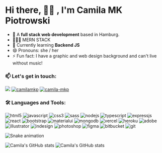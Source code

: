 # Hi there, 👋🏽 , I'm Camila MK Piotrowski

- 🔭 A **full stack web development** based in Hamburg.
- 👩🏽‍💻 MERN STACK
- 🌱 Currently learning **Backend JS**
- 😄 Pronouns: she / her
- ⚡ Fun fact: I have a graphic and web design background and can't live without music!

<div align="left">
<h3>📫 Let's get in touch:</h3>
<p>
  
  <a href = "mailto:mkp.camila@gmail.com"><img src="https://img.shields.io/badge/Gmail-D14836?style=for-the-badge&logo=gmail&logoColor=white" target="_blank"></a>
  <a href="https://codepen.io/camilamkp" target="blank"><img src="https://img.shields.io/badge/Codepen-000000?style=for-the-badge&logo=codepen&logoColor=white" alt="camilamkp"/></a>
  <a href="https://linkedin.com/in/camila-mkp" target="blank"><img src="https://img.shields.io/badge/LinkedIn-0077B5?style=for-the-badge&logo=linkedin&logoColor=white" alt="camila-mkp"/></a>
</p>
</div>
<div align="left">
<h3>🛠️ Languages and Tools:</h3>
<div> 
  
  <img src="https://img.shields.io/badge/HTML5-E34F26?style=for-the-badge&logo=html5&logoColor=white" alt="html5" />
  <img src="https://img.shields.io/badge/JavaScript-F7DF1E?style=for-the-badge&logo=javascript&logoColor=black" alt="javascript" />
  <img src="https://img.shields.io/badge/CSS3-1572B6?style=for-the-badge&logo=css3&logoColor=white" alt="css3" />
  <img src="https://img.shields.io/badge/Sass-CC6699?style=for-the-badge&logo=sass&logoColor=white" alt="sass" />
  <img src="https://img.shields.io/badge/Node.js-43853D?style=for-the-badge&logo=node.js&logoColor=white" alt="nodejs" />
  <img src="https://img.shields.io/badge/TypeScript-007ACC?style=for-the-badge&logo=typescript&logoColor=white" alt="typescript" />
  <img src="https://img.shields.io/badge/Express.js-404D59?style=for-the-badge" alt="expressjs" />
  <img src="https://img.shields.io/badge/React-20232A?style=for-the-badge&logo=react&logoColor=61DAFB" alt="react" />
  <img src="https://img.shields.io/badge/Bootstrap-563D7C?style=for-the-badge&logo=bootstrap&logoColor=white" alt="bootstrap" />
  <img src="https://img.shields.io/badge/Material--UI-0081CB?style=for-the-badge&logo=material-ui&logoColor=white" alt="materialui" />
  <img src="https://img.shields.io/badge/MongoDB-4EA94B?style=for-the-badge&logo=mongodb&logoColor=white" alt="mongodb" />
  <img src="https://img.shields.io/badge/Vercel-000000?style=for-the-badge&logo=vercel&logoColor=white" alt="vercel" />
  <img src="https://img.shields.io/badge/Heroku-430098?style=for-the-badge&logo=heroku&logoColor=white" alt="heroku" />
  <img src="https://img.shields.io/badge/Adobe%20Creative%20Cloud-DA1F26?style=for-the-badge&logo=Adobe%20Creative%20Cloud&logoColor=white" alt="adobe"/>
  <img src="https://img.shields.io/badge/Adobe%20Illustrator-FF9A00?style=for-the-badge&logo=adobe%20illustrator&logoColor=white" alt="illustrator" />
  <img src="https://img.shields.io/badge/Adobe%20InDesign-FF3366?style=for-the-badge&logo=Adobe%20InDesign&logoColor=white" alt="indesign" />
  <img src="https://img.shields.io/badge/Adobe%20Photoshop-31A8FF?style=for-the-badge&logo=Adobe%20Photoshop&logoColor=black" alt="photoshop" />
  <img src="https://img.shields.io/badge/Figma-F24E1E?style=for-the-badge&logo=figma&logoColor=white" alt="figma" />
  <img src="https://img.shields.io/badge/Bitbucket-0747a6?style=for-the-badge&logo=bitbucket&logoColor=white" alt="bitbucket" />
  <img src="https://img.shields.io/badge/GIT-E44C30?style=for-the-badge&logo=git&logoColor=white" alt="git" />

 
  
  ![Snake animation](https://github.com/camilamkp/camilamkp/blob/output/github-contribution-grid-snake.svg)

  ![Camila's GitHub stats](https://github-readme-stats.vercel.app/api?username=camilamkp&show_icons=true&theme=radical) ![Camila's GitHub stats](https://github-readme-stats.vercel.app/api/top-langs/?username=camilamkp&theme=radical)

